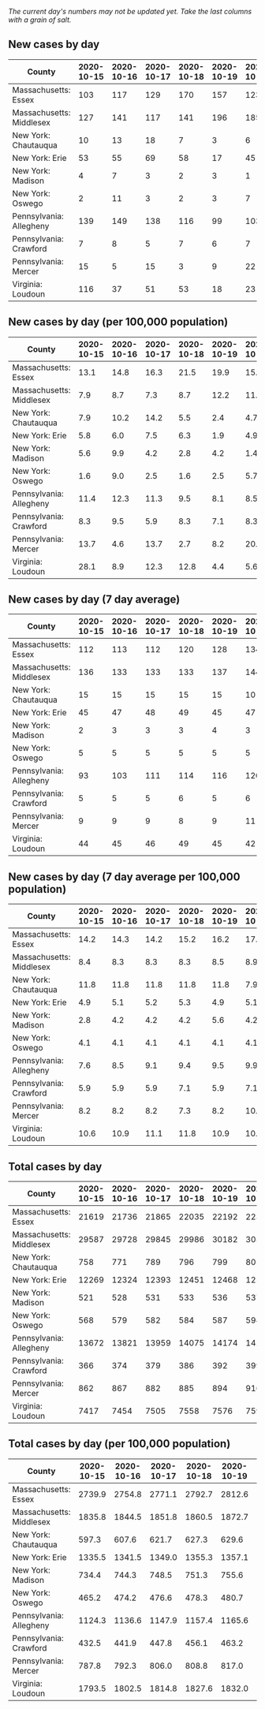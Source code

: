 _The current day's numbers may not be updated yet. Take the last columns with a grain of salt._
## New cases by day

| County | 2020-10-15 | 2020-10-16 | 2020-10-17 | 2020-10-18 | 2020-10-19 | 2020-10-20 | 2020-10-21 |
| --- | --- | --- | --- | --- | --- | --- | --- |
| Massachusetts: Essex | 103 | 117 | 129 | 170 | 157 | 123 |  |
| Massachusetts: Middlesex | 127 | 141 | 117 | 141 | 196 | 185 |  |
| New York: Chautauqua | 10 | 13 | 18 | 7 | 3 | 6 | 40 |
| New York: Erie | 53 | 55 | 69 | 58 | 17 | 45 | 61 |
| New York: Madison | 4 | 7 | 3 | 2 | 3 | 1 | 4 |
| New York: Oswego | 2 | 11 | 3 | 2 | 3 | 7 | 5 |
| Pennsylvania: Allegheny | 139 | 149 | 138 | 116 | 99 | 103 | 119 |
| Pennsylvania: Crawford | 7 | 8 | 5 | 7 | 6 | 7 | 18 |
| Pennsylvania: Mercer | 15 | 5 | 15 | 3 | 9 | 22 | 13 |
| Virginia: Loudoun | 116 | 37 | 51 | 53 | 18 | 23 | 35 |

## New cases by day (per 100,000 population)

| County | 2020-10-15 | 2020-10-16 | 2020-10-17 | 2020-10-18 | 2020-10-19 | 2020-10-20 | 2020-10-21 |
| --- | --- | --- | --- | --- | --- | --- | --- |
| Massachusetts: Essex | 13.1 | 14.8 | 16.3 | 21.5 | 19.9 | 15.6 |  |
| Massachusetts: Middlesex | 7.9 | 8.7 | 7.3 | 8.7 | 12.2 | 11.5 |  |
| New York: Chautauqua | 7.9 | 10.2 | 14.2 | 5.5 | 2.4 | 4.7 | 31.5 |
| New York: Erie | 5.8 | 6.0 | 7.5 | 6.3 | 1.9 | 4.9 | 6.6 |
| New York: Madison | 5.6 | 9.9 | 4.2 | 2.8 | 4.2 | 1.4 | 5.6 |
| New York: Oswego | 1.6 | 9.0 | 2.5 | 1.6 | 2.5 | 5.7 | 4.1 |
| Pennsylvania: Allegheny | 11.4 | 12.3 | 11.3 | 9.5 | 8.1 | 8.5 | 9.8 |
| Pennsylvania: Crawford | 8.3 | 9.5 | 5.9 | 8.3 | 7.1 | 8.3 | 21.3 |
| Pennsylvania: Mercer | 13.7 | 4.6 | 13.7 | 2.7 | 8.2 | 20.1 | 11.9 |
| Virginia: Loudoun | 28.1 | 8.9 | 12.3 | 12.8 | 4.4 | 5.6 | 8.5 |

## New cases by day (7 day average)

| County | 2020-10-15 | 2020-10-16 | 2020-10-17 | 2020-10-18 | 2020-10-19 | 2020-10-20 | 2020-10-21 |
| --- | --- | --- | --- | --- | --- | --- | --- |
| Massachusetts: Essex | 112 | 113 | 112 | 120 | 128 | 134 |  |
| Massachusetts: Middlesex | 136 | 133 | 133 | 133 | 137 | 144 |  |
| New York: Chautauqua | 15 | 15 | 15 | 15 | 15 | 10 | 14 |
| New York: Erie | 45 | 47 | 48 | 49 | 45 | 47 | 51 |
| New York: Madison | 2 | 3 | 3 | 3 | 4 | 3 | 3 |
| New York: Oswego | 5 | 5 | 5 | 5 | 5 | 5 | 5 |
| Pennsylvania: Allegheny | 93 | 103 | 111 | 114 | 116 | 120 | 123 |
| Pennsylvania: Crawford | 5 | 5 | 5 | 6 | 5 | 6 | 8 |
| Pennsylvania: Mercer | 9 | 9 | 9 | 8 | 9 | 11 | 12 |
| Virginia: Loudoun | 44 | 45 | 46 | 49 | 45 | 42 | 48 |

## New cases by day (7 day average per 100,000 population)

| County | 2020-10-15 | 2020-10-16 | 2020-10-17 | 2020-10-18 | 2020-10-19 | 2020-10-20 | 2020-10-21 |
| --- | --- | --- | --- | --- | --- | --- | --- |
| Massachusetts: Essex | 14.2 | 14.3 | 14.2 | 15.2 | 16.2 | 17.0 |  |
| Massachusetts: Middlesex | 8.4 | 8.3 | 8.3 | 8.3 | 8.5 | 8.9 |  |
| New York: Chautauqua | 11.8 | 11.8 | 11.8 | 11.8 | 11.8 | 7.9 | 11.0 |
| New York: Erie | 4.9 | 5.1 | 5.2 | 5.3 | 4.9 | 5.1 | 5.6 |
| New York: Madison | 2.8 | 4.2 | 4.2 | 4.2 | 5.6 | 4.2 | 4.2 |
| New York: Oswego | 4.1 | 4.1 | 4.1 | 4.1 | 4.1 | 4.1 | 4.1 |
| Pennsylvania: Allegheny | 7.6 | 8.5 | 9.1 | 9.4 | 9.5 | 9.9 | 10.1 |
| Pennsylvania: Crawford | 5.9 | 5.9 | 5.9 | 7.1 | 5.9 | 7.1 | 9.5 |
| Pennsylvania: Mercer | 8.2 | 8.2 | 8.2 | 7.3 | 8.2 | 10.1 | 11.0 |
| Virginia: Loudoun | 10.6 | 10.9 | 11.1 | 11.8 | 10.9 | 10.2 | 11.6 |

## Total cases by day

| County | 2020-10-15 | 2020-10-16 | 2020-10-17 | 2020-10-18 | 2020-10-19 | 2020-10-20 | 2020-10-21 |
| --- | --- | --- | --- | --- | --- | --- | --- |
| Massachusetts: Essex | 21619 | 21736 | 21865 | 22035 | 22192 | 22315 |  |
| Massachusetts: Middlesex | 29587 | 29728 | 29845 | 29986 | 30182 | 30367 |  |
| New York: Chautauqua | 758 | 771 | 789 | 796 | 799 | 805 | 845 |
| New York: Erie | 12269 | 12324 | 12393 | 12451 | 12468 | 12513 | 12574 |
| New York: Madison | 521 | 528 | 531 | 533 | 536 | 537 | 541 |
| New York: Oswego | 568 | 579 | 582 | 584 | 587 | 594 | 599 |
| Pennsylvania: Allegheny | 13672 | 13821 | 13959 | 14075 | 14174 | 14277 | 14396 |
| Pennsylvania: Crawford | 366 | 374 | 379 | 386 | 392 | 399 | 417 |
| Pennsylvania: Mercer | 862 | 867 | 882 | 885 | 894 | 916 | 929 |
| Virginia: Loudoun | 7417 | 7454 | 7505 | 7558 | 7576 | 7599 | 7634 |

## Total cases by day (per 100,000 population)

| County | 2020-10-15 | 2020-10-16 | 2020-10-17 | 2020-10-18 | 2020-10-19 | 2020-10-20 | 2020-10-21 |
| --- | --- | --- | --- | --- | --- | --- | --- |
| Massachusetts: Essex | 2739.9 | 2754.8 | 2771.1 | 2792.7 | 2812.6 | 2828.1 |  |
| Massachusetts: Middlesex | 1835.8 | 1844.5 | 1851.8 | 1860.5 | 1872.7 | 1884.2 |  |
| New York: Chautauqua | 597.3 | 607.6 | 621.7 | 627.3 | 629.6 | 634.3 | 665.9 |
| New York: Erie | 1335.5 | 1341.5 | 1349.0 | 1355.3 | 1357.1 | 1362.0 | 1368.7 |
| New York: Madison | 734.4 | 744.3 | 748.5 | 751.3 | 755.6 | 757.0 | 762.6 |
| New York: Oswego | 465.2 | 474.2 | 476.6 | 478.3 | 480.7 | 486.5 | 490.5 |
| Pennsylvania: Allegheny | 1124.3 | 1136.6 | 1147.9 | 1157.4 | 1165.6 | 1174.1 | 1183.8 |
| Pennsylvania: Crawford | 432.5 | 441.9 | 447.8 | 456.1 | 463.2 | 471.5 | 492.7 |
| Pennsylvania: Mercer | 787.8 | 792.3 | 806.0 | 808.8 | 817.0 | 837.1 | 849.0 |
| Virginia: Loudoun | 1793.5 | 1802.5 | 1814.8 | 1827.6 | 1832.0 | 1837.6 | 1846.0 |
